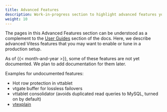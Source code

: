 ```yaml
---
title: Advanced Features
description: Work-in-progress section to highlight advanced features you may want to use
weight: 10
---
```


The pages in this Advanced Features section can be understood as a complement to the [User Guides](../user-guides) section of the docs. Here, we describe advanced Vitess features that you may want to enable or tune in a production setup.

As of {{< month-and-year >}}, some of these features are not yet documented. We plan to add documentation for them later.

Examples for undocumented features:

* Hot row protection in vttablet
* vtgate buffer for lossless failovers
* vttablet consolidator (avoids duplicated read queries to MySQL, turned on by default)
* [vtexplain](https://github.com/vitessio/vitess/blob/master/doc/VtExplain.md)
